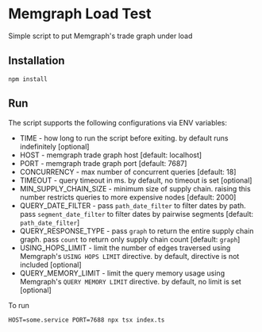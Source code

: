 # Memgraph Load Test
Simple script to put Memgraph's trade graph under load

## Installation
```
npm install
```

## Run
The script supports the following configurations via ENV variables:
* TIME - how long to run the script before exiting. by default runs indefinitely [optional]
* HOST - memgraph trade graph host [default: localhost]
* PORT - memgraph trade graph port [default: 7687]
* CONCURRENCY - max number of concurrent queries [default: 18]
* TIMEOUT - query timeout in ms. by default, no timeout is set [optional]
* MIN_SUPPLY_CHAIN_SIZE - minimum size of supply chain. raising this number restricts queries to more expensive nodes [default: 2000]
* QUERY_DATE_FILTER - pass `path_date_filter` to filter dates by path. pass `segment_date_filter` to filter dates by pairwise segments [default: `path_date_filter`]
* QUERY_RESPONSE_TYPE - pass `graph` to return the entire supply chain graph. pass `count` to return only supply chain count [default: `graph`]
* USING_HOPS_LIMIT - limit the number of edges traversed using Memgraph's `USING HOPS LIMIT` directive. by default, directive is not included [optional]
* QUERY_MEMORY_LIMIT - limit the query memory usage using Memgraph's `QUERY MEMORY LIMIT` directive. by default, no limit is set [optional]

To run
```
HOST=some.service PORT=7688 npx tsx index.ts
```
